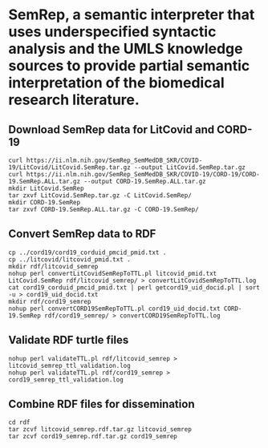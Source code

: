#  SemRep, a semantic interpreter that uses underspecified syntactic analysis and the UMLS knowledge sources to provide partial semantic interpretation of the biomedical research literature.


## Download SemRep data for LitCovid and CORD-19

```
curl https://ii.nlm.nih.gov/SemRep_SemMedDB_SKR/COVID-19/LitCovid/LitCovid.SemRep.tar.gz --output LitCovid.SemRep.tar.gz
curl https://ii.nlm.nih.gov/SemRep_SemMedDB_SKR/COVID-19/CORD-19/CORD-19.SemRep.ALL.tar.gz --output CORD-19.SemRep.ALL.tar.gz
mkdir LitCovid.SemRep
tar zxvf LitCovid.SemRep.tar.gz -C LitCovid.SemRep/ 
mkdir CORD-19.SemRep
tar zxvf CORD-19.SemRep.ALL.tar.gz -C CORD-19.SemRep/
```

## Convert SemRep data to RDF

```
cp ../cord19/cord19_corduid_pmcid_pmid.txt .
cp ../litcovid/litcovid_pmid.txt .
mkdir rdf/litcovid_semrep
nohup perl convertLitCovidSemRepToTTL.pl litcovid_pmid.txt LitCovid.SemRep rdf/litcovid_semrep/ > convertLitCovidSemRepToTTL.log 
cat cord19_corduid_pmcid_pmid.txt | perl getcord19_uid_docid.pl | sort -u > cord19_uid_docid.txt
mkdir rdf/cord19_semrep
nohup perl convertCORD19SemRepToTTL.pl cord19_uid_docid.txt CORD-19.SemRep rdf/cord19_semrep/ > convertCORD19SemRepToTTL.log 
```

## Validate RDF turtle files

```
nohup perl validateTTL.pl rdf/litcovid_semrep > litcovid_semrep_ttl_validation.log 
nohup perl validateTTL.pl rdf/cord19_semrep > cord19_semrep_ttl_validation.log 
```

## Combine RDF files for dissemination

```
cd rdf
tar zcvf litcovid_semrep.rdf.tar.gz litcovid_semrep
tar zcvf cord19_semrep.rdf.tar.gz cord19_semrep
```

